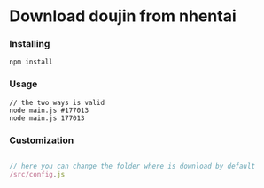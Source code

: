 # Download doujin from nhentai


### Installing
```
npm install
```


### Usage
```
// the two ways is valid
node main.js #177013
node main.js 177013
```

### Customization
```js

// here you can change the folder where is download by default
/src/config.js

```
